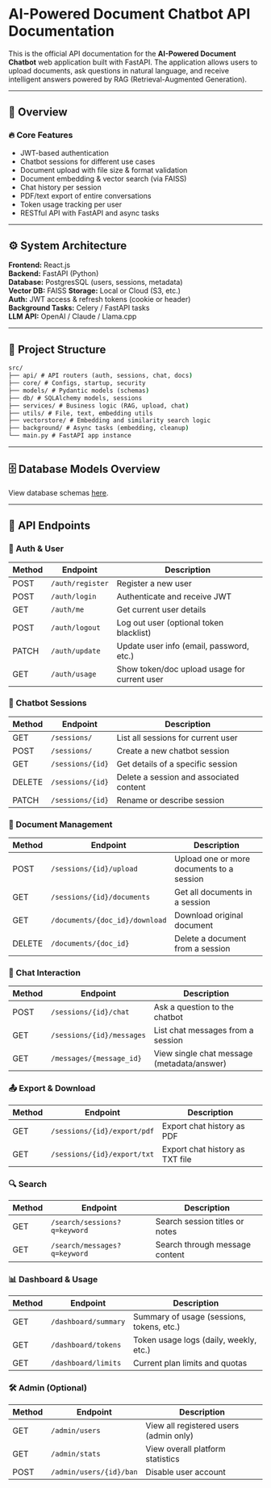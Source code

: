 # AI-Powered Document Chatbot API Documentation

This is the official API documentation for the **AI-Powered Document Chatbot** 
web application built with FastAPI. The application allows users to upload 
documents, ask questions in natural language, and receive intelligent answers 
powered by RAG (Retrieval-Augmented Generation).

---

## 📌 Overview

### 🔥 Core Features

- JWT-based authentication
- Chatbot sessions for different use cases
- Document upload with file size & format validation
- Document embedding & vector search (via FAISS)
- Chat history per session
- PDF/text export of entire conversations
- Token usage tracking per user
- RESTful API with FastAPI and async tasks

---

## ⚙️ System Architecture

**Frontend:** React.js  
**Backend:** FastAPI (Python)  
**Database:** PostgresSQL (users, sessions, metadata)  
**Vector DB:** FAISS 
**Storage:** Local or Cloud (S3, etc.)  
**Auth:** JWT access & refresh tokens (cookie or header)  
**Background Tasks:** Celery / FastAPI tasks  
**LLM API:** OpenAI / Claude / Llama.cpp

---

## 📁 Project Structure

```cmd
src/
├── api/ # API routers (auth, sessions, chat, docs)
├── core/ # Configs, startup, security
├── models/ # Pydantic models (schemas)
├── db/ # SQLAlchemy models, sessions
├── services/ # Business logic (RAG, upload, chat)
├── utils/ # File, text, embedding utils
├── vectorstore/ # Embedding and similarity search logic
├── background/ # Async tasks (embedding, cleanup)
└── main.py # FastAPI app instance
```

---

## 🗄️ Database Models Overview

View database schemas [here]("./src/docs/DATABASE_SCHEMAS.md").

---

## 🔗 API Endpoints


### 🧾 Auth & User

| Method | Endpoint         | Description                                  |
|--------|------------------|----------------------------------------------|
| POST   | `/auth/register` | Register a new user                          |
| POST   | `/auth/login`    | Authenticate and receive JWT                 |
| GET    | `/auth/me`       | Get current user details                     |
| POST   | `/auth/logout`   | Log out user (optional token blacklist)      |
| PATCH  | `/auth/update`   | Update user info (email, password, etc.)     |
| GET    | `/auth/usage`    | Show token/doc upload usage for current user |


### 💬 Chatbot Sessions

| Method | Endpoint         | Description                             |
|--------|------------------|-----------------------------------------|
| GET    | `/sessions/`     | List all sessions for current user      |
| POST   | `/sessions/`     | Create a new chatbot session            |
| GET    | `/sessions/{id}` | Get details of a specific session       |
| DELETE | `/sessions/{id}` | Delete a session and associated content |
| PATCH  | `/sessions/{id}` | Rename or describe session              |


### 📄 Document Management

| Method | Endpoint                       | Description                               |
|--------|--------------------------------|-------------------------------------------|
| POST   | `/sessions/{id}/upload`        | Upload one or more documents to a session |
| GET    | `/sessions/{id}/documents`     | Get all documents in a session            |
| GET    | `/documents/{doc_id}/download` | Download original document                |
| DELETE | `/documents/{doc_id}`          | Delete a document from a session          |


### 🤖 Chat Interaction

| Method | Endpoint                  | Description                                |
|--------|---------------------------|--------------------------------------------|
| POST   | `/sessions/{id}/chat`     | Ask a question to the chatbot              |
| GET    | `/sessions/{id}/messages` | List chat messages from a session          |
| GET    | `/messages/{message_id}`  | View single chat message (metadata/answer) |


### 📤 Export & Download

| Method | Endpoint                    | Description                     |
|--------|-----------------------------|---------------------------------|
| GET    | `/sessions/{id}/export/pdf` | Export chat history as PDF      |
| GET    | `/sessions/{id}/export/txt` | Export chat history as TXT file |


### 🔍 Search

| Method | Endpoint                     | Description                    |
| ------ | ---------------------------- | ------------------------------ |
| GET    | `/search/sessions?q=keyword` | Search session titles or notes |
| GET    | `/search/messages?q=keyword` | Search through message content |


### 📊 Dashboard & Usage

| Method | Endpoint             | Description                               |
| ------ | -------------------- | ----------------------------------------- |
| GET    | `/dashboard/summary` | Summary of usage (sessions, tokens, etc.) |
| GET    | `/dashboard/tokens`  | Token usage logs (daily, weekly, etc.)    |
| GET    | `/dashboard/limits`  | Current plan limits and quotas            |


### 🛠️ Admin (Optional)

| Method | Endpoint                | Description                            |
| ------ | ----------------------- | -------------------------------------- |
| GET    | `/admin/users`          | View all registered users (admin only) |
| GET    | `/admin/stats`          | View overall platform statistics       |
| POST   | `/admin/users/{id}/ban` | Disable user account                   |


